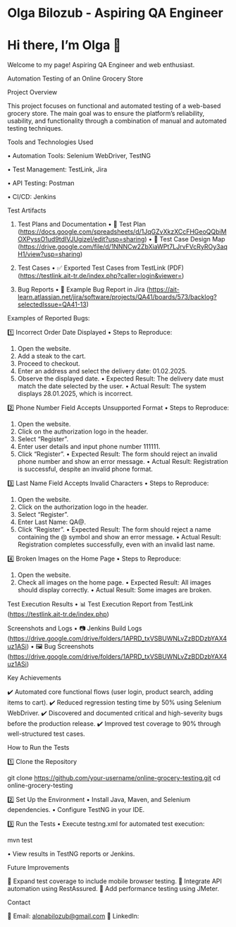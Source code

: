 # Olga Bilozub - Aspiring QA Engineer  

  
 
</head>
<body>
  <div>
    <h1>Hi there, I’m Olga 👋</h1>
    <p>Welcome to my page! Aspiring QA Engineer and web enthusiast.</p>
  </div>
</body>
</html>

Automation Testing of an Online Grocery Store

Project Overview

This project focuses on functional and automated testing of a web-based grocery store. The main goal was to ensure the platform’s reliability, usability, and functionality through a combination of manual and automated testing techniques.

Tools and Technologies Used


 • Automation Tools: 
 Selenium WebDriver, TestNG
 
 • Test Management: 
 TestLink, Jira
 
 • API Testing: 
 Postman
 
 • CI/CD:
 Jenkins

Test Artifacts

1. Test Plans and Documentation
 • 📄 Test Plan (https://docs.google.com/spreadsheets/d/1JqGZvXkzXCcFHGeoQQbiMOXPyssO1ud9tdIVJUgizeI/edit?usp=sharing)
 • 📌 Test Case Design Map (https://drive.google.com/file/d/1NNNCw2ZbXiaWPt7LJrvFVcRyROy3aqH1/view?usp=sharing)

2. Test Cases
 • ✅ Exported Test Cases from TestLink (PDF) (https://testlink.ait-tr.de/index.php?caller=login&viewer=)

3. Bug Reports
 • 🐞 Example Bug Report in Jira (https://ait-learn.atlassian.net/jira/software/projects/QA41/boards/573/backlog?selectedIssue=QA41-13)

Examples of Reported Bugs:

1️⃣ Incorrect Order Date Displayed
 • Steps to Reproduce:
 1. Open the website.
 2. Add a steak to the cart.
 3. Proceed to checkout.
 4. Enter an address and select the delivery date: 01.02.2025.
 5. Observe the displayed date.
 • Expected Result: The delivery date must match the date selected by the user.
 • Actual Result: The system displays 28.01.2025, which is incorrect.

2️⃣ Phone Number Field Accepts Unsupported Format
 • Steps to Reproduce:
 1. Open the website.
 2. Click on the authorization logo in the header.
 3. Select “Register”.
 4. Enter user details and input phone number 111111.
 5. Click “Register”.
 • Expected Result: The form should reject an invalid phone number and show an error message.
 • Actual Result: Registration is successful, despite an invalid phone format.

3️⃣ Last Name Field Accepts Invalid Characters
 • Steps to Reproduce:
 1. Open the website.
 2. Click on the authorization logo in the header.
 3. Select “Register”.
 4. Enter Last Name: QA@.
 5. Click “Register”.
 • Expected Result: The form should reject a name containing the @ symbol and show an error message.
 • Actual Result: Registration completes successfully, even with an invalid last name.

4️⃣ Broken Images on the Home Page
 • Steps to Reproduce:
 1. Open the website.
 2. Check all images on the home page.
 • Expected Result: All images should display correctly.
 • Actual Result: Some images are broken.

Test Execution Results
 • 📊 Test Execution Report from TestLink (https://testlink.ait-tr.de/index.php)
 
 Screenshots and Logs
 • 📷 Jenkins Build Logs (https://drive.google.com/drive/folders/1APRD_txVSBUWNLvZzBDDzbYAX4uz1ASi)
 • 🖼️ Bug Screenshots (https://drive.google.com/drive/folders/1APRD_txVSBUWNLvZzBDDzbYAX4uz1ASi)

Key Achievements

✔️ Automated core functional flows (user login, product search, adding items to cart).
✔️ Reduced regression testing time by 50% using Selenium WebDriver.
✔️ Discovered and documented critical and high-severity bugs before the production release.
✔️ Improved test coverage to 90% through well-structured test cases.

How to Run the Tests

1️⃣ Clone the Repository

git clone https://github.com/your-username/online-grocery-testing.git
cd online-grocery-testing

2️⃣ Set Up the Environment
 • Install Java, Maven, and Selenium dependencies.
 • Configure TestNG in your IDE.

3️⃣ Run the Tests
 • Execute testng.xml for automated test execution:

mvn test

 • View results in TestNG reports or Jenkins.

Future Improvements

🚀 Expand test coverage to include mobile browser testing.
🚀 Integrate API automation using RestAssured.
🚀 Add performance testing using JMeter.

Contact

📧 Email: alonabilozub@gmail.com
🔗 LinkedIn: 




 









 
